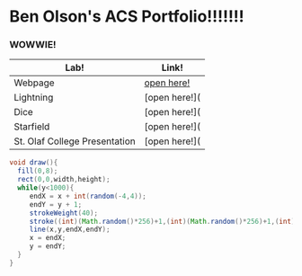 # Ben Olson's ACS Portfolio!!!!!!!
### WOWWIE!

Lab! | Link!
---|---
 Webpage | [open here!](https://github.com/olsonbj/Bet/blob/gh-pages/website/bet.html)
 Lightning | [open here!](
 Dice | [open here!](
 Starfield | [open here!](
 St. Olaf College Presentation | [open here!](

```Java
void draw(){
  fill(0,8);
  rect(0,0,width,height);
  while(y<1000){
     endX = x + int(random(-4,4));
     endY = y + 1;
     strokeWeight(40);
     stroke((int)(Math.random()*256)+1,(int)(Math.random()*256)+1,(int)(Math.random()*256)+1);
     line(x,y,endX,endY);
     x = endX;  
     y = endY;
  }
}
```
